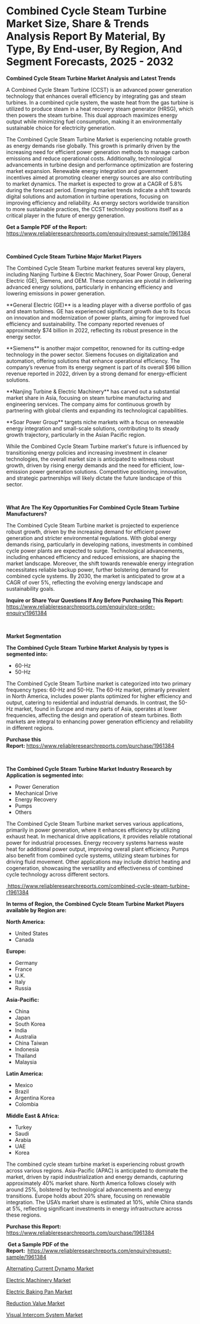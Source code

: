 <p><h1>Combined Cycle Steam Turbine Market Size, Share & Trends Analysis Report By Material, By Type, By End-user, By Region, And Segment Forecasts, 2025 - 2032</h1></p><p><strong>Combined Cycle Steam Turbine Market Analysis and Latest Trends</strong></p>
<p><p>A Combined Cycle Steam Turbine (CCST) is an advanced power generation technology that enhances overall efficiency by integrating gas and steam turbines. In a combined cycle system, the waste heat from the gas turbine is utilized to produce steam in a heat recovery steam generator (HRSG), which then powers the steam turbine. This dual approach maximizes energy output while minimizing fuel consumption, making it an environmentally sustainable choice for electricity generation.</p><p>The Combined Cycle Steam Turbine Market is experiencing notable growth as energy demands rise globally. This growth is primarily driven by the increasing need for efficient power generation methods to manage carbon emissions and reduce operational costs. Additionally, technological advancements in turbine design and performance optimization are fostering market expansion. Renewable energy integration and government incentives aimed at promoting cleaner energy sources are also contributing to market dynamics. The market is expected to grow at a CAGR of 5.8% during the forecast period. Emerging market trends indicate a shift towards digital solutions and automation in turbine operations, focusing on improving efficiency and reliability. As energy sectors worldwide transition to more sustainable practices, the CCST technology positions itself as a critical player in the future of energy generation.</p></p>
<p><strong>Get a Sample PDF of the Report:&nbsp;</strong> <a href="https://www.reliableresearchreports.com/enquiry/request-sample/1961384?utm_campaign=40&utm_medium=2&utm_source=Github&utm_content=ia&utm_term=17022025&utm_id=combined-cycle-steam-turbine">https://www.reliableresearchreports.com/enquiry/request-sample/1961384</a></p>
<p>&nbsp;</p>
<p><strong>Combined Cycle Steam Turbine Major Market Players</strong></p>
<p><p>The Combined Cycle Steam Turbine market features several key players, including Nanjing Turbine & Electric Machinery, Soar Power Group, General Electric (GE), Siemens, and OEM. These companies are pivotal in delivering advanced energy solutions, particularly in enhancing efficiency and lowering emissions in power generation.</p><p>**General Electric (GE)** is a leading player with a diverse portfolio of gas and steam turbines. GE has experienced significant growth due to its focus on innovation and modernization of power plants, aiming for improved fuel efficiency and sustainability. The company reported revenues of approximately $74 billion in 2022, reflecting its robust presence in the energy sector.</p><p>**Siemens** is another major competitor, renowned for its cutting-edge technology in the power sector. Siemens focuses on digitalization and automation, offering solutions that enhance operational efficiency. The company’s revenue from its energy segment is part of its overall $96 billion revenue reported in 2022, driven by a strong demand for energy-efficient solutions.</p><p>**Nanjing Turbine & Electric Machinery** has carved out a substantial market share in Asia, focusing on steam turbine manufacturing and engineering services. The company aims for continuous growth by partnering with global clients and expanding its technological capabilities. </p><p>**Soar Power Group** targets niche markets with a focus on renewable energy integration and small-scale solutions, contributing to its steady growth trajectory, particularly in the Asian Pacific region.</p><p>While the Combined Cycle Steam Turbine market's future is influenced by transitioning energy policies and increasing investment in cleaner technologies, the overall market size is anticipated to witness robust growth, driven by rising energy demands and the need for efficient, low-emission power generation solutions. Competitive positioning, innovation, and strategic partnerships will likely dictate the future landscape of this sector.</p></p>
<p>&nbsp;</p>
<p><strong>What Are The Key Opportunities For Combined Cycle Steam Turbine Manufacturers?</strong></p>
<p><p>The Combined Cycle Steam Turbine market is projected to experience robust growth, driven by the increasing demand for efficient power generation and stricter environmental regulations. With global energy demands rising, particularly in developing nations, investments in combined cycle power plants are expected to surge. Technological advancements, including enhanced efficiency and reduced emissions, are shaping the market landscape. Moreover, the shift towards renewable energy integration necessitates reliable backup power, further bolstering demand for combined cycle systems. By 2030, the market is anticipated to grow at a CAGR of over 5%, reflecting the evolving energy landscape and sustainability goals.</p></p>
<p><strong>Inquire or Share Your Questions If Any Before Purchasing This Report:</strong> <a href="https://www.reliableresearchreports.com/enquiry/pre-order-enquiry/1961384?utm_campaign=40&utm_medium=2&utm_source=Github&utm_content=ia&utm_term=17022025&utm_id=combined-cycle-steam-turbine">https://www.reliableresearchreports.com/enquiry/pre-order-enquiry/1961384</a></p>
<p>&nbsp;</p>
<p><strong>Market Segmentation</strong></p>
<p><strong>The Combined Cycle Steam Turbine Market Analysis by types is segmented into:</strong></p>
<p><ul><li>60-Hz</li><li>50-Hz</li></ul></p>
<p><p>The Combined Cycle Steam Turbine market is categorized into two primary frequency types: 60-Hz and 50-Hz. The 60-Hz market, primarily prevalent in North America, includes power plants optimized for higher efficiency and output, catering to residential and industrial demands. In contrast, the 50-Hz market, found in Europe and many parts of Asia, operates at lower frequencies, affecting the design and operation of steam turbines. Both markets are integral to enhancing power generation efficiency and reliability in different regions.</p></p>
<p><strong>Purchase this Report:&nbsp;</strong><a href="https://www.reliableresearchreports.com/purchase/1961384?utm_campaign=40&utm_medium=2&utm_source=Github&utm_content=ia&utm_term=17022025&utm_id=combined-cycle-steam-turbine">https://www.reliableresearchreports.com/purchase/1961384</a></p>
<p>&nbsp;</p>
<p><strong>The Combined Cycle Steam Turbine Market Industry Research by Application is segmented into:</strong></p>
<p><ul><li>Power Generation</li><li>Mechanical Drive</li><li>Energy Recovery</li><li>Pumps</li><li>Others</li></ul></p>
<p><p>The Combined Cycle Steam Turbine market serves various applications, primarily in power generation, where it enhances efficiency by utilizing exhaust heat. In mechanical drive applications, it provides reliable rotational power for industrial processes. Energy recovery systems harness waste heat for additional power output, improving overall plant efficiency. Pumps also benefit from combined cycle systems, utilizing steam turbines for driving fluid movement. Other applications may include district heating and cogeneration, showcasing the versatility and effectiveness of combined cycle technology across different sectors.</p></p>
<p><a href="https://www.reliableresearchreports.com/combined-cycle-steam-turbine-r1961384?utm_campaign=40&utm_medium=2&utm_source=Github&utm_content=ia&utm_term=17022025&utm_id=combined-cycle-steam-turbine">&nbsp;https://www.reliableresearchreports.com/combined-cycle-steam-turbine-r1961384</a></p>
<p><strong>In terms of Region, the Combined Cycle Steam Turbine Market Players available by Region are:</strong></p>
<p>
    <p> <strong> North America: </strong>
        <ul>
            <li>United States</li>
            <li>Canada</li>
        </ul>
        </p> 
    <p> <strong> Europe: </strong>
        <ul>
            <li>Germany</li>
            <li>France</li>
            <li>U.K.</li>
            <li>Italy</li>
            <li>Russia</li>
        </ul>
        </p> 
    <p> <strong> Asia-Pacific: </strong>
        <ul>
            <li>China</li>
            <li>Japan</li>
            <li>South Korea</li>
            <li>India</li>
            <li>Australia</li>
            <li>China Taiwan</li>
            <li>Indonesia</li>
            <li>Thailand</li>
            <li>Malaysia</li>
        </ul>
        </p> 
    <p> <strong> Latin America: </strong>
        <ul>
            <li>Mexico</li>
            <li>Brazil</li>
            <li>Argentina Korea</li>
            <li>Colombia</li>
        </ul>
        </p> 
    <p> <strong> Middle East & Africa: </strong>
        <ul>
            <li>Turkey</li>
            <li>Saudi</li>
            <li>Arabia</li>
            <li>UAE</li>
            <li>Korea</li>
        </ul>
    </p>
    </p>
<p><p>The combined cycle steam turbine market is experiencing robust growth across various regions. Asia-Pacific (APAC) is anticipated to dominate the market, driven by rapid industrialization and energy demands, capturing approximately 40% market share. North America follows closely with around 25%, bolstered by technological advancements and energy transitions. Europe holds about 20% share, focusing on renewable integration. The USA’s market share is estimated at 10%, while China stands at 5%, reflecting significant investments in energy infrastructure across these regions.</p></p>
<p><strong>Purchase this Report: </strong><a href="https://www.reliableresearchreports.com/purchase/1961384?utm_campaign=40&utm_medium=2&utm_source=Github&utm_content=ia&utm_term=17022025&utm_id=combined-cycle-steam-turbine">https://www.reliableresearchreports.com/purchase/1961384</a></p>
<p>&nbsp;<strong>Get a Sample PDF of the Report:&nbsp;&nbsp;</strong><a href="https://www.reliableresearchreports.com/enquiry/request-sample/1961384?utm_campaign=40&utm_medium=2&utm_source=Github&utm_content=ia&utm_term=17022025&utm_id=combined-cycle-steam-turbine">https://www.reliableresearchreports.com/enquiry/request-sample/1961384</a></p>
<p><strong></strong></p>
<p><p><a href="https://github.com/mupumafrhad/Market-Research-Report-List-1/blob/main/alternating-current-dynamo-market.md?utm_campaign=40&utm_medium=2&utm_source=Github&utm_content=ia&utm_term=17022025&utm_id=combined-cycle-steam-turbine">Alternating Current Dynamo Market</a></p><p><a href="https://github.com/sderolza/Market-Research-Report-List-1/blob/main/electric-machinery-market.md?utm_campaign=40&utm_medium=2&utm_source=Github&utm_content=ia&utm_term=17022025&utm_id=combined-cycle-steam-turbine">Electric Machinery Market</a></p><p><a href="https://github.com/giblydirani3/Market-Research-Report-List-1/blob/main/electric-baking-pan-market.md?utm_campaign=40&utm_medium=2&utm_source=Github&utm_content=ia&utm_term=17022025&utm_id=combined-cycle-steam-turbine">Electric Baking Pan Market</a></p><p><a href="https://github.com/ijffseandy/Market-Research-Report-List-1/blob/main/reduction-value-market.md?utm_campaign=40&utm_medium=2&utm_source=Github&utm_content=ia&utm_term=17022025&utm_id=combined-cycle-steam-turbine">Reduction Value Market</a></p><p><a href="https://github.com/daphnyvashdi/Market-Research-Report-List-1/blob/main/visual-intercom-system-market.md?utm_campaign=40&utm_medium=2&utm_source=Github&utm_content=ia&utm_term=17022025&utm_id=combined-cycle-steam-turbine">Visual Intercom System Market</a></p></p>